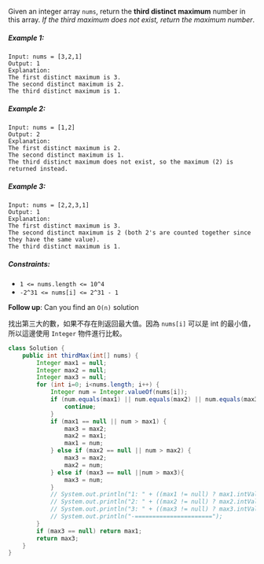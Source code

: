 Given an integer array `nums`, return the **third distinct maximum** number in this array. *If the third maximum does not exist, return the maximum number*.

##### Example 1:
```
Input: nums = [3,2,1]
Output: 1
Explanation:
The first distinct maximum is 3.
The second distinct maximum is 2.
The third distinct maximum is 1.
```
##### Example 2:
```
Input: nums = [1,2]
Output: 2
Explanation:
The first distinct maximum is 2.
The second distinct maximum is 1.
The third distinct maximum does not exist, so the maximum (2) is returned instead.
```
##### Example 3:
```
Input: nums = [2,2,3,1]
Output: 1
Explanation:
The first distinct maximum is 3.
The second distinct maximum is 2 (both 2's are counted together since they have the same value).
The third distinct maximum is 1.
``` 

##### Constraints:

- `1 <= nums.length <= 10^4`
- `-2^31 <= nums[i] <= 2^31 - 1`
 

**Follow up**: Can you find an `O(n)` solution

找出第三大的數，如果不存在則返回最大值。因為 `nums[i]` 可以是 int 的最小值，所以這邊使用 `Integer` 物件進行比較。

```java
class Solution {
    public int thirdMax(int[] nums) {
        Integer max1 = null;
        Integer max2 = null;
        Integer max3 = null;
        for (int i=0; i<nums.length; i++) {
            Integer num = Integer.valueOf(nums[i]);
            if (num.equals(max1) || num.equals(max2) || num.equals(max3)) {
                continue;
            }
            if (max1 == null || num > max1) {
                max3 = max2;
                max2 = max1;
                max1 = num;
            } else if (max2 == null || num > max2) {
                max3 = max2;
                max2 = num;
            } else if (max3 == null ||num > max3){
                max3 = num;
            }
            // System.out.println("1: " + ((max1 != null) ? max1.intValue() : ""));
            // System.out.println("2: " + ((max2 != null) ? max2.intValue(): ""));
            // System.out.println("3: " + ((max3 != null) ? max3.intValue(): ""));
            // System.out.println("-======================");
        }
        if (max3 == null) return max1;
        return max3;
    }
}
```